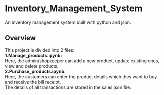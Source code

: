 # Inventory_Management_System
An inventory management system built with python and json.
## Overview
This project is divided into 2 files:  
**1.Manage_products.ipynb:**  
Here, the admin/shopkeeper can add a new product, update existing ones, view and delete products.  
**2.Purchase_products.ipynb:**  
Here, the customers can enter the product details which they want to buy and receive the bill receipt.   
The details of all transactions are stored in the sales.json file.

